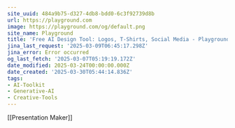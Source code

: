 ```yaml
---
site_uuid: 484a9b75-d327-4db8-bdd0-6c3f92739d8b
url: https://playground.com
image: https://playground.com/og/default.png
site_name: Playground
title: 'Free AI Design Tool: Logos, T-Shirts, Social Media - Playground'
jina_last_request: '2025-03-09T06:45:17.298Z'
jina_error: Error occurred
og_last_fetch: '2025-03-07T05:19:19.172Z'
date_modified: 2025-03-24T00:00:00.000Z
date_created: '2025-03-30T05:44:14.836Z'
tags:
- AI-Toolkit
- Generative-AI
- Creative-Tools
---
```









[[Presentation Maker]]
